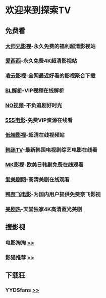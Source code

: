 # 欢迎来到探索TV

## 免费看
### [大师兄影视](https://tv.ci)-永久免费的福利超清影视站
### [爱西西](https://aixixi.vip)-永久免费4K超清影视站
### [凌云影视](https://www.lingyun.tv)-全网最近好看的影视聚合下载
### [BL解析](https://vip.bljiex.cc)-VIP视频在线解析
### [NO视频](https://www.novipnoad.com)-不负追剧好时光
### [555电影](https://www.o8tv.com)-免费VIP资源在线看
### [低端影视](https://ddys.tv)-超清在线视频站
### [韩迷TV](https://www.hmtv.me)-最新韩国电视剧综艺电影在线看
### [MK影视](https://www.mkvdo.com)-欧美日韩剧免费在线观看
### [爱美剧网](https://www.mjw2020.com)-高清美剧在线观看
### [鸭奈飞电影](https://yanetflix.com)-为国内用户提供免费奈飞影视
### [美剧热](https://meijure.com)-天堂独家4K高清蓝光美剧


## 搜影视
### 电影淘淘 [>>](https://www.dianyingtaotao.com)
### 影猫推荐 [>>](https://www.mvcat.com)


## 下载狂
### YYDSfans [>>](https://yyds.fans)
